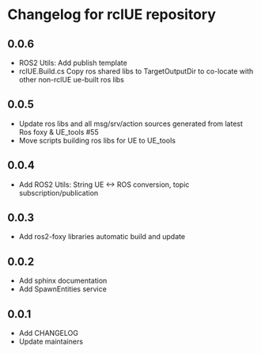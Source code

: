 # Changelog for rclUE repository
## 0.0.6 ##
* ROS2 Utils: Add publish template
* rclUE.Build.cs Copy ros shared libs to TargetOutputDir to co-locate with other non-rclUE ue-built ros libs

## 0.0.5 ##
* Update ros libs and all msg/srv/action sources generated from latest Ros foxy & UE_tools #55
* Move scripts building ros libs for UE to UE_tools
## 0.0.4 ##
* Add ROS2 Utils: String UE <-> ROS conversion, topic subscription/publication

## 0.0.3 ##
* Add ros2-foxy libraries automatic build and update  

## 0.0.2 ##
* Add sphinx documentation
* Add SpawnEntities service

## 0.0.1 ##
* Add CHANGELOG
* Update maintainers
